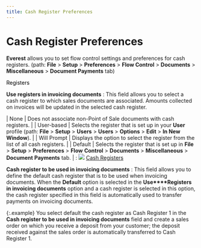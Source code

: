 ```yaml
---
title: Cash Register Preferences
---
```


# Cash Register Preferences


**Everest** allows you to set flow  control settings and preferences for cash registers. (path: **File**  > **Setup** > **Preferences** > **Flow Control** >  **Documents** > **Miscellaneous** > **Document Payments** tab)


<font style="color: #000000;" color="#000000">Registers</font>


**Use registers in invoicing documents**
: This field allows you to select a cash register  to which sales documents are associated. Amounts collected on invoices  will be updated in the selected cash register.

| None | Does not associate non-Point of Sale documents with  cash registers. |
| User-based | Selects the register that is set up in your **User**  profile (path: **File** > **Setup** > **Users**  > **Users** > **Options** > **Edit** > **In New Window**). |
| Will Prompt | Displays the option to select the register from the  list of all cash registers. |
| Default | Selects the register that is set up in **File**  > **Setup** > **Preferences**  > **Flow** **Control**  > **Documents** > **Miscellaneous**  > **Document** **Payments**  tab. |
: ![]({{site.pos_baseurl}}/img/lens.gif) [Cash  Registers]({{site.pos_baseurl}}/pos-setup/cash-registers/cash_registers.html)


**Cash register to be used in invoicing documents**
: This field allows you to define the default cash  register that is to be used when invoicing documents. When the **Default** option is selected in the **Use****Registers in invoicing documents**  option and a cash register is selected in this option, the cash register  specified in this field is automatically used to transfer payments on  invoicing documents.


{:.example}
You select default the cash register as Cash Register  1 in the **Cash register to be used in 
 invoicing documents** field and create a sales order on which you  receive a deposit from your customer; the deposit received against the  sales order is automatically transferred to Cash Register 1.
